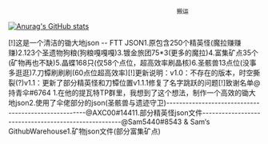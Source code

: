                                                    搬运
                                                   
[![Anurag's GitHub stats](https://github-readme-stats.vercel.app/api?username=kevinkong1999)](https://github.com/anuraghazra/github-readme-stats)

[!]这是一个清洁的锄大地json -- FTT JSON1.原包含250个精英怪(魔拉赚赚赚)2.123个圣遗物狗粮(狗粮嘎嘎嘎)3.镀金旅团75*3(更多的魔拉)4.富集矿点35个(矿物再也不缺)5.晶蝶168只(仅58个点位，超高效率刷晶核)6.圣骸兽13点位(没事多逛逛)7.刀镡刷刷刷(60点位超高效率)[!]更新说明：v1.0：不存在的版本，时空撕裂(?)v1.1：更新了部分精英怪和刀镡位置v1.1.1修复了名字跳跃的问题[!]致谢名单@持青伞#6764 1.在他的提瓦特TP群里，我想到了这个想法，制作一个高效的锄大地json2.使用了伞佬部分的json(圣骸兽与遗迹守卫)-----------------------------------------------------@AXC00#14411.部分精英怪json文件-----------------------------------------------------@Sam5440#8543 & Sam‘s GithubWarehouse1.矿物json文件(部分富集矿点)
